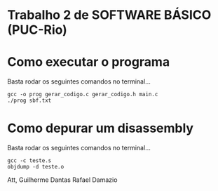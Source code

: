 # Trabalho 2 de SOFTWARE BÁSICO (PUC-Rio) 

# Como executar o programa
Basta rodar os seguintes comandos no terminal...
~~~~
gcc -o prog gerar_codigo.c gerar_codigo.h main.c
./prog sbf.txt
~~~~

# Como depurar um disassembly
Basta rodar os seguintes comandos no terminal...
~~~~
gcc -c teste.s
objdump -d teste.o
~~~~

Att,
Guilherme Dantas
Rafael Damazio
